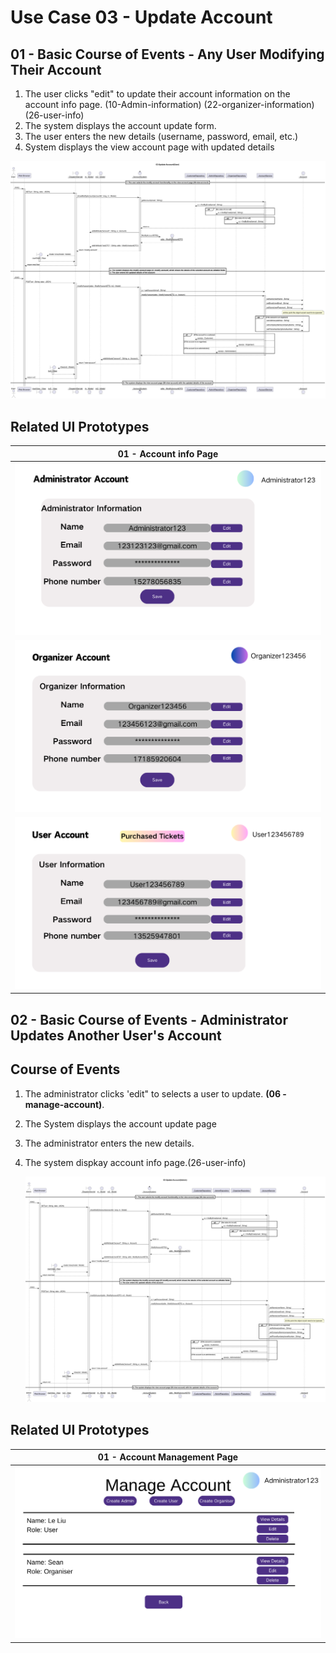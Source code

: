 # Use Case 03 - Update Account

## 01 - Basic Course of Events - Any User Modifying Their Account

1. The user clicks "edit" to update their account information on the account info page. (10-Admin-information) (22-organizer-information)  (26-user-info)
2. The system displays the account update form.
3. The user enters the new details (username, password, email, etc.)
4. System displays the view account page with updated details


![](/03-design/usecases/images/03-update-account(User).png)

## Related UI Prototypes
|                     01 - Account info Page                      |
|:-------------------------------------------------------------------:|
| ![](/01-requirements/ui/10-Admin-infomation.png)         |
| ![](/01-requirements/ui/22-organizer-infomation.png)     |
| ![](/01-requirements/ui/26-user-info.png)                |



## 02 - Basic Course of Events - Administrator Updates Another User's Account

## Course of Events
1. The administrator clicks 'edit" to selects a user to update. **(06 - manage-account)**.
2. The System displays the account update page
3. The administrator enters the new details.
4. The system dispkay account info page.(26-user-info)

   ![](/03-design/usecases/images/03-update-account(Admin).png)
## Related UI Prototypes
|             01 - Account Management Page              |
|:-----------------------------------------------------:|
| ![Account Management](/01-requirements/ui/06-manage-account.png) |